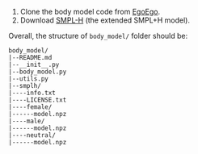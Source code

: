 1. Clone the body model code from [EgoEgo](https://github.com/lijiaman/egoego_release/tree/main/body_model).
2. Download [SMPL-H](https://mano.is.tue.mpg.de/login.php) (the extended SMPL+H model).

Overall, the structure of `body_model/` folder should be:
```
body_model/
|--README.md
|--__init__.py
|--body_model.py
|--utils.py
|--smplh/
|----info.txt
|----LICENSE.txt
|----female/
|------model.npz
|----male/
|------model.npz
|----neutral/
|------model.npz
```